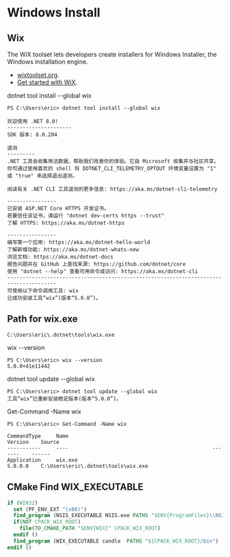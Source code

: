 # Windows Install

## Wix

The WiX toolset lets developers create installers for Windows Installer, the Windows installation engine.

-  [wixtoolset.org](https://wixtoolset.org/).
-  [Get started with WiX](https://wixtoolset.org/docs/intro/).

dotnet tool install --global wix
```
PS C:\Users\eric> dotnet tool install --global wix

欢迎使用 .NET 8.0!
---------------------
SDK 版本: 8.0.204

遥测
---------
.NET 工具会收集用法数据，帮助我们改善你的体验。它由 Microsoft 收集并与社区共享。你可通过使用喜欢的 shell 将 DOTNET_CLI_TELEMETRY_OPTOUT 环境变量设置为 "1" 或 "true" 来选择退出遥测。

阅读有关 .NET CLI 工具遥测的更多信息: https://aka.ms/dotnet-cli-telemetry

----------------
已安装 ASP.NET Core HTTPS 开发证书。
若要信任该证书，请运行 "dotnet dev-certs https --trust"
了解 HTTPS: https://aka.ms/dotnet-https

----------------
编写第一个应用: https://aka.ms/dotnet-hello-world
了解新增功能: https://aka.ms/dotnet-whats-new
浏览文档: https://aka.ms/dotnet-docs
报告问题并在 GitHub 上查找来源: https://github.com/dotnet/core
使用 "dotnet --help" 查看可用命令或访问: https://aka.ms/dotnet-cli
--------------------------------------------------------------------------------------
可使用以下命令调用工具: wix
已成功安装工具“wix”(版本“5.0.0”)。
```

## Path for wix.exe

```
C:\Users\eric\.dotnet\tools\wix.exe
```

wix --version
```
PS C:\Users\eric> wix --version
5.0.0+41e11442
```

dotnet tool update --global wix
```
PS C:\Users\eric> dotnet tool update --global wix
工具“wix”已重新安装稳定版本(版本“5.0.0”)。
```

Get-Command -Name wix
```
PS C:\Users\eric> Get-Command -Name wix

CommandType     Name                                               Version    Source
-----------     ----                                               -------    ------
Application     wix.exe                                            5.0.0.0    C:\Users\eric\.dotnet\tools\wix.exe
```

## CMake Find WIX_EXECUTABLE

```cmake
if (WIN32)
  set (PF_ENV_EXT "(x86)")
  find_program (NSIS_EXECUTABLE NSIS.exe PATHS "$ENV{ProgramFiles}\\NSIS" "$ENV{ProgramFiles${PF_ENV_EXT}}\\NSIS")
  if(NOT CPACK_WIX_ROOT)
    file(TO_CMAKE_PATH "$ENV{WIX}" CPACK_WIX_ROOT)
  endif ()
  find_program (WIX_EXECUTABLE candle  PATHS "${CPACK_WIX_ROOT}/bin")
endif ()
```